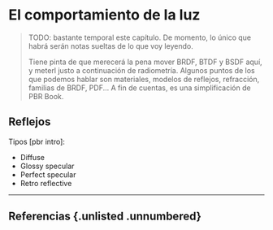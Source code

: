 # El comportamiento de la luz

> TODO: bastante temporal este capítulo. De momento, lo único que habrá serán notas sueltas de lo que voy leyendo.
>
> Tiene pinta de que merecerá la pena mover BRDF, BTDF y BSDF aquí, y meterl justo a continuación de radiometría.
> Algunos puntos de los que podemos hablar son materiales, modelos de reflejos, refracción, familias de BRDF, PDF... A fin de cuentas, es una simplificación de PBR Book.

## Reflejos

Tipos [pbr intro]:

- Diffuse
- Glossy specular
- Perfect specular
- Retro reflective

<hr>

## Referencias {.unlisted .unnumbered}

